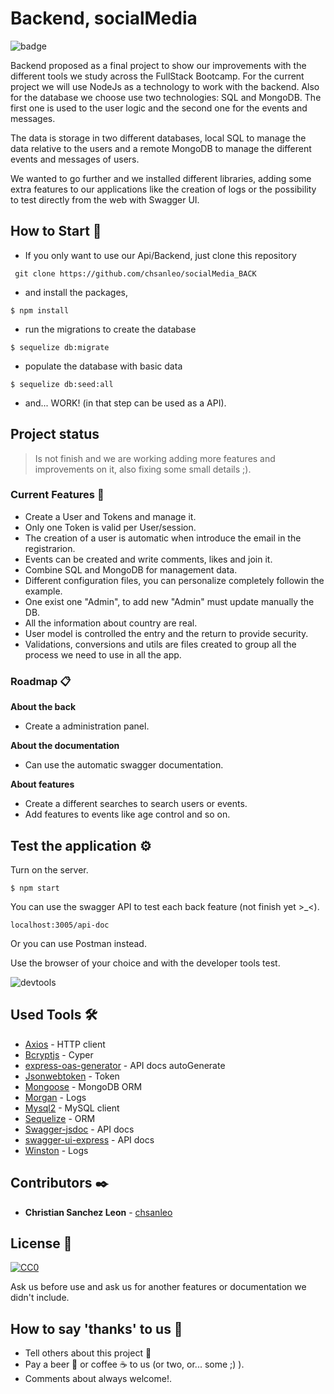 # Backend, socialMedia
![badge](https://img.shields.io/badge/working-active-brig)

Backend proposed as a final project to show our improvements with the different tools we study across the FullStack Bootcamp. 
For the current project we will use NodeJs as a technology to work with the backend. Also for the database we choose use two technologies: SQL and MongoDB. The first one is used to the user logic and the second one for the events and messages.

The data is storage in two different databases, local SQL to manage the data relative to the users and a remote MongoDB to manage the different events and messages of users.

We wanted to go further and we installed different libraries, adding some extra features to our applications like the creation of logs or the possibility to test directly from the web with Swagger UI. 


## How to Start 🚀

+ If you only want to use our Api/Backend, just clone this repository 
```
 git clone https://github.com/chsanleo/socialMedia_BACK
```

+ and install the packages,

```
$ npm install
```

+ run the migrations to create the database

```
$ sequelize db:migrate
```

+ populate the database with basic data

```
$ sequelize db:seed:all
```
 
+ and... WORK! (in that step can be used as a API).

## Project status

>Is not finish and we are working adding more features and improvements on it, also fixing some small details ;).

### Current Features 📄

+ Create a User and Tokens and manage it.
+ Only one Token is valid per User/session.
+ The creation of a user is automatic when introduce the email in the registrarion.
+ Events can be created and write comments, likes and join it.
+ Combine SQL and MongoDB for management data.
+ Different configuration files, you can personalize completely followin the example.
+ One exist one "Admin", to add new "Admin" must update manually the DB.
+ All the information about country are real.
+ User model is controlled the entry and the return to provide security.
+ Validations, conversions and utils are files created to group all the process we need to use in all the app.

### Roadmap 📋

**About the back**
+ Create a administration panel.

**About the documentation**
+ Can use the automatic swagger documentation.

**About features**
+ Create a different searches to search users or events.
+ Add features to events like age control and so on.


## Test the application ⚙️

Turn on the server.
```
$ npm start
```

You can use the swagger API to test each back feature (not finish yet >_<).
```
localhost:3005/api-doc
```

Or you can use Postman instead.


Use the browser of your choice and with the developer tools test. 


![devtools](https://www.formacionprofesional.info/wp-content/uploads/2015/09/herramientas_desarrollo_iexplorer11.png)

## Used Tools 🛠️

* [Axios](https://www.npmjs.com/package/axios) - HTTP client
* [Bcryptjs](https://www.npmjs.com/package/bcryptjs) - Cyper 
* [express-oas-generator](https://www.npmjs.com/package/express-oas-generator) - API docs autoGenerate
* [Jsonwebtoken](https://www.npmjs.com/package/jsonwebtoken) - Token
* [Mongoose](https://www.npmjs.com/package/mongoose) - MongoDB ORM
* [Morgan](https://www.npmjs.com/package/morgan) - Logs
* [Mysql2](https://www.npmjs.com/package/mysql2) - MySQL client
* [Sequelize](https://www.npmjs.com/package/sequelize) - ORM
* [Swagger-jsdoc](https://www.npmjs.com/package/swagger-jsdoc) - API docs
* [swagger-ui-express](https://www.npmjs.com/package/swagger-ui-express) - API docs
* [Winston](https://www.npmjs.com/package/winston) - Logs

## Contributors ✒️

* **Christian Sanchez Leon** - [chsanleo](https://github.com/chsanleo)


## License 📄
[![CC0](https://licensebuttons.net/p/zero/1.0/88x31.png)](https://creativecommons.org/publicdomain/zero/1.0/)

Ask us before use and ask us for another features or documentation we didn't include.


## How to say 'thanks' to us  🎁

* Tell others about this project 📢
* Pay a beer 🍺 or coffee ☕ to us (or two, or... some ;) ). 
* Comments about always welcome!.
